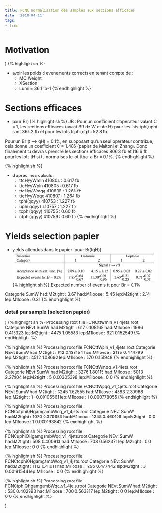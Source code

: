 ```yaml
---
title: FCNC normalisation des samples aux sections efficaces
date: '2018-04-11'
tags:
- fcnc
---
```

# Motivation
)
{% highlight sh %}
* avoir les poids d evenements corrects en tenant compte de :
  * MC Weight
  * XSection
  * Lumi = 36.1 fb-1
{% endhighlight %}

# Sections efficaces

* pour Br)
{% highlight sh %}
JB : Pour un coefficient d’operateur valant C = 1, les sections efficaces (avant BR de W et de H) 
pour les lots tphi,uphi sont 365.2 fb et pour les lots tcphi,ctphi 52.8 fb. 

 Pour un Br (t —> qH) = 0.1%, en supposant qu’un seul operateur contribue, cela
donne un coefficient C = 1.486 (papier de Maltoni et Zhang). Donc finalement tu 
devrais prendre les sections efficaces 806.3 fb et 116.6 fb pour les lots tH si tu 
normalises le lot ttbar a Br = 0.1%. 
{% endhighlight %}

{% highlight sh %}
* d apres mes calculs :
  * ttcHyyWmln 410804 : 0.617 fb
  * ttcHyyWpln 410805 : 0.617 fb
  * ttcHyyWmqq 410806 : 1.264 fb
  * ttcHyyWpqq 410807 : 1.264 fb
  * tphi(qqyy) 410753 : 1.227 fb
  * uphi(qqyy) 410757 : 1.227 fb
  * tcphi(qqyy) 410755  : 0.60 fb
  * ctphi(qqyy) 410759  : 0.60 fb
{% endhighlight %}

# Yields selection papier

* yields attendus dans le papier (pour Br(tqH))
![IMAGE](/images/q/842650B95AA443AD45DBD8B5073CF1C8.jpg)
{% highlight sh %}
Expected number of events tt pour Br = 0.1%

Categorie     SumW
had:M2tight : 3.67
had:M1loose : 5.45
lep:M2tight : 2.14
lep:M1loose : 0.31
{% endhighlight %}

### detail par sample (selection papier)
)
{% highlight sh %}
Processing root file FCNCttWmln_v1_4jets.root
Categorie     NEvt  SumW
had:M2tight : 617 	0.108168
had:M1loose : 1986 	0.415323
lep:M2tight : 4475 	1.05583
lep:M1loose : 621 	0.152549
{% endhighlight %}

{% highlight sh %}
Processing root file FCNCttWpln_v1_4jets.root
Categorie     NEvt  SumW
had:M2tight : 612 	0.138154
had:M1loose : 2135 	0.444799
lep:M2tight : 4512 	1.08692
lep:M1loose : 570 	0.151948
{% endhighlight %}

{% highlight sh %}
Processing root file FCNCttWmqq_v1_4jets.root
Categorie     NEvt  SumW
had:M2tight : 3276 	1.80115
had:M1loose : 5013 	2.27904
lep:M2tight : 5 	0.00305398
lep:M1loose : 0 	0
{% endhighlight %}

{% highlight sh %}
Processing root file FCNCttWpqq_v1_4jets.root
Categorie     NEvt  SumW
had:M2tight : 3245 	1.62555
had:M1loose : 4883 	2.30968
lep:M2tight : 1 	-0.00105561
lep:M1loose : 1 	0.000778055
{% endhighlight %}

{% highlight sh %}
Processing root file FCNCctphiQHgamgambWqq_v1_4jets.root
Categorie     NEvt  SumW
had:M2tight : 1070 	0.379653
had:M1loose : 1248 	0.469196
lep:M2tight : 0 	0
lep:M1loose : 1 	0.000193842
{% endhighlight %}

{% highlight sh %}
Processing root file FCNCuphiQHgamgambWqq_v1_4jets.root
Categorie     NEvt  SumW
had:M2tight : 508 	0.400913
had:M1loose : 708 	0.562371
lep:M2tight : 0 	0
lep:M1loose : 0 	0
{% endhighlight %}

{% highlight sh %}
Processing root file FCNCtcphiQHgamgambWqq_v1_4jets.root
Categorie     NEvt  SumW
had:M2tight : 1112 	0.41011
had:M1loose : 1295 	0.477442
lep:M2tight : 3 	0.00191544
lep:M1loose : 0 	0
{% endhighlight %}

{% highlight sh %}
Processing root file FCNCtphiQHgamgambWqq_v1_4jets.root
Categorie     NEvt  SumW
had:M2tight : 530 	0.402993
had:M1loose : 700 	0.563817
lep:M2tight : 0 	0
lep:M1loose : 0 	0
{% endhighlight %}


)
